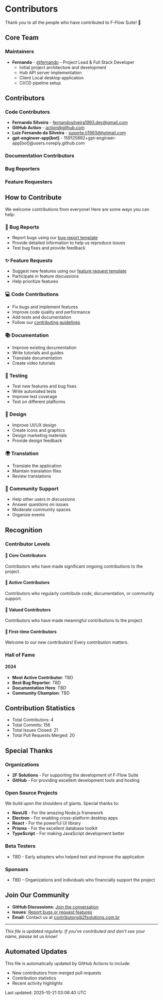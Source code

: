 # Contributors

Thank you to all the people who have contributed to F-Flow Suite! 🎉

## Core Team

### Maintainers
- **Fernando** - [@fernando](https://github.com/fernando) - Project Lead & Full Stack Developer
  - Initial project architecture and development
  - Hub API server implementation
  - Client Local desktop application
  - CI/CD pipeline setup

## Contributors

### Code Contributors

- **Fernando Silveira** - fernandosilveira1993.dev@gmail.com
- **GitHub Action** - action@github.com
- **Luiz Fernando da Silveira** - suporte.ti1993@hotmail.com
- **gpt-engineer-app[bot]** - 159125892+gpt-engineer-app[bot]@users.noreply.github.com
### Documentation Contributors
<!-- Contributors who have improved documentation -->

### Bug Reporters
<!-- Users who have reported bugs and helped improve the project -->

### Feature Requesters
<!-- Users who have suggested new features -->

## How to Contribute

We welcome contributions from everyone! Here are some ways you can help:

### 🐛 Bug Reports
- Report bugs using our [bug report template](.github/ISSUE_TEMPLATE/bug_report.yml)
- Provide detailed information to help us reproduce issues
- Test bug fixes and provide feedback

### ✨ Feature Requests
- Suggest new features using our [feature request template](.github/ISSUE_TEMPLATE/feature_request.yml)
- Participate in feature discussions
- Help prioritize features

### 💻 Code Contributions
- Fix bugs and implement features
- Improve code quality and performance
- Add tests and documentation
- Follow our [contributing guidelines](.github/CONTRIBUTING.md)

### 📚 Documentation
- Improve existing documentation
- Write tutorials and guides
- Translate documentation
- Create video tutorials

### 🧪 Testing
- Test new features and bug fixes
- Write automated tests
- Improve test coverage
- Test on different platforms

### 🎨 Design
- Improve UI/UX design
- Create icons and graphics
- Design marketing materials
- Provide design feedback

### 🌍 Translation
- Translate the application
- Maintain translation files
- Review translations

### 💬 Community Support
- Help other users in discussions
- Answer questions on issues
- Moderate community spaces
- Organize events

## Recognition

### Contributor Levels

#### 🌟 Core Contributors
Contributors who have made significant ongoing contributions to the project.

#### 🚀 Active Contributors
Contributors who regularly contribute code, documentation, or community support.

#### 💎 Valued Contributors
Contributors who have made meaningful contributions to the project.

#### 🎯 First-time Contributors
Welcome to our new contributors! Every contribution matters.

### Hall of Fame

#### 2024
- **Most Active Contributor**: TBD
- **Best Bug Reporter**: TBD
- **Documentation Hero**: TBD
- **Community Champion**: TBD

## Contribution Statistics

<!-- These will be updated automatically -->
- Total Contributors: 4
- Total Commits: 156
- Total Issues Closed: 21
- Total Pull Requests Merged: 20

## Special Thanks

### Organizations
- **2F Solutions** - For supporting the development of F-Flow Suite
- **GitHub** - For providing excellent development tools and hosting

### Open Source Projects
We build upon the shoulders of giants. Special thanks to:
- **NestJS** - For the amazing Node.js framework
- **Electron** - For enabling cross-platform desktop apps
- **React** - For the powerful UI library
- **Prisma** - For the excellent database toolkit
- **TypeScript** - For making JavaScript development better

### Beta Testers
- TBD - Early adopters who helped test and improve the application

### Sponsors
- TBD - Organizations and individuals who financially support the project

## Join Our Community

- **GitHub Discussions**: [Join the conversation](https://github.com/2fsolutions/f-flow-suite/discussions)
- **Issues**: [Report bugs or request features](https://github.com/2fsolutions/f-flow-suite/issues)
- **Email**: Contact us at contributors@2fsolutions.com.br

---

*This file is updated regularly. If you've contributed and don't see your name, please let us know!*

## Automated Updates

This file is automatically updated by GitHub Actions to include:
- New contributors from merged pull requests
- Contribution statistics
- Recent activity highlights

Last updated: 2025-10-21 03:06:40 UTC
